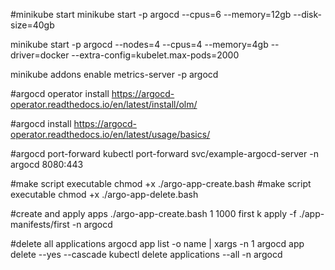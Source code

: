 #minikube start
minikube start -p argocd --cpus=6 --memory=12gb --disk-size=40gb

minikube start  -p argocd --nodes=4 --cpus=4 --memory=4gb --driver=docker --extra-config=kubelet.max-pods=2000

minikube addons enable metrics-server -p argocd

#argocd operator install
https://argocd-operator.readthedocs.io/en/latest/install/olm/

#argocd install
https://argocd-operator.readthedocs.io/en/latest/usage/basics/

#argocd port-forward
kubectl port-forward svc/example-argocd-server -n argocd 8080:443

#make script executable
chmod +x ./argo-app-create.bash 
#make script executable
chmod +x ./argo-app-delete.bash 

#create and apply apps
./argo-app-create.bash 1 1000 first
 k apply -f ./app-manifests/first -n argocd      

#delete all applications
argocd app list -o name | xargs -n 1 argocd app delete --yes --cascade
kubectl delete applications --all -n argocd
